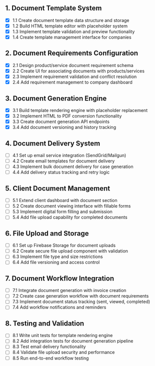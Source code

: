## 1. Document Template System

- [x] 1.1 Create document template data structure and storage
- [x] 1.2 Build HTML template editor with placeholder system
- [x] 1.3 Implement template validation and preview functionality
- [x] 1.4 Create template management interface for companies

## 2. Document Requirements Configuration

- [x] 2.1 Design product/service document requirement schema
- [x] 2.2 Create UI for associating documents with products/services
- [x] 2.3 Implement requirement validation and conflict resolution
- [x] 2.4 Add requirement management to company dashboard

## 3. Document Generation Engine

- [x] 3.1 Build template rendering engine with placeholder replacement
- [x] 3.2 Implement HTML to PDF conversion functionality
- [x] 3.3 Create document generation API endpoints
- [x] 3.4 Add document versioning and history tracking

## 4. Document Delivery System

- [ ] 4.1 Set up email service integration (SendGrid/Mailgun)
- [ ] 4.2 Create email templates for document delivery
- [ ] 4.3 Implement bulk document delivery for case generation
- [ ] 4.4 Add delivery status tracking and retry logic

## 5. Client Document Management

- [ ] 5.1 Extend client dashboard with document section
- [ ] 5.2 Create document viewing interface with fillable forms
- [ ] 5.3 Implement digital form filling and submission
- [ ] 5.4 Add file upload capability for completed documents

## 6. File Upload and Storage

- [ ] 6.1 Set up Firebase Storage for document uploads
- [ ] 6.2 Create secure file upload component with validation
- [ ] 6.3 Implement file type and size restrictions
- [ ] 6.4 Add file versioning and access control

## 7. Document Workflow Integration

- [ ] 7.1 Integrate document generation with invoice creation
- [ ] 7.2 Create case generation workflow with document requirements
- [ ] 7.3 Implement document status tracking (sent, viewed, completed)
- [ ] 7.4 Add workflow notifications and reminders

## 8. Testing and Validation

- [ ] 8.1 Write unit tests for template rendering engine
- [ ] 8.2 Add integration tests for document generation pipeline
- [ ] 8.3 Test email delivery functionality
- [ ] 8.4 Validate file upload security and performance
- [ ] 8.5 Run end-to-end workflow testing

